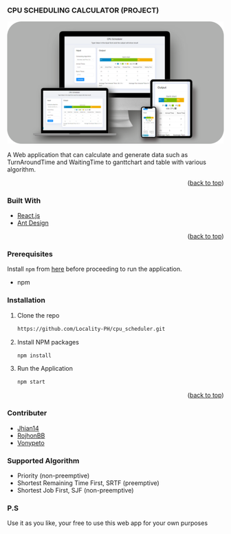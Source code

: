 


<!-- ABOUT THE PROJECT -->

### CPU SCHEDULING CALCULATOR (PROJECT)

[![process-scheduling-solver](https://raw.githubusercontent.com/Locality-PH/cpu_scheduler/main/src/screenshot/mockup.png)](https://www.cpu-scheduler-ph.gq)

A Web application that can calculate and generate data such as TurnAroundTime and WaitingTime to ganttchart and table with various algorithm.

<p align="right">(<a href="#top">back to top</a>)</p>


### Built With

* [React.js](https://reactjs.org/)
* [Ant Design](https://ant.design/)

<p align="right">(<a href="#top">back to top</a>)</p>

### Prerequisites

Install `npm` from [here](https://nodejs.org/en/download/) before proceeding to run the application.
* npm

### Installation


1. Clone the repo
   ```sh
   https://github.com/Locality-PH/cpu_scheduler.git
   ```
3. Install NPM packages
   ```sh
   npm install
   ```
4. Run the Application
   ```js
   npm start 
   ```

<p align="right">(<a href="#top">back to top</a>)</p>



<!-- CONTRIBUTING -->

### Contributer

* [ Jhian14](https://github.com/Jhian14) 
* [ RojhonBB](https://github.com/Rojhon) 
* [ Vonypeto](https://github.com/vonypeto) 

### Supported Algorithm


* Priority (non-preemptive)
* Shortest Remaining Time First, SRTF (preemptive)
* Shortest Job First, SJF (non-preemptive)


### P.S
Use it as you like, your free to use this web app for your own purposes


